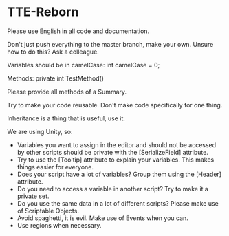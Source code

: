 # TTE-Reborn

Please use English in all code and documentation.

Don't just push everything to the master branch, make your own.
Unsure how to do this? Ask a colleague.

Variables should be in camelCase: int camelCase = 0;

Methods: private int TestMethod()

Please provide all methods of a Summary.

Try to make your code reusable. Don't make code specifically for one thing.

Inheritance is a thing that is useful, use it.

We are using Unity, so:
- Variables you want to assign in the editor and should not be accessed by other scripts should be private with the [SerializeField] attribute.
- Try to use the [Tooltip] attribute to explain your variables. This makes things easier for everyone.
- Does your script have a lot of variables? Group them using the [Header] attribute.
- Do you need to access a variable in another script? Try to make it a private set.
- Do you use the same data in a lot of different scripts? Please make use of Scriptable Objects.
- Avoid spaghetti, it is evil. Make use of Events when you can.
- Use regions when necessary.
